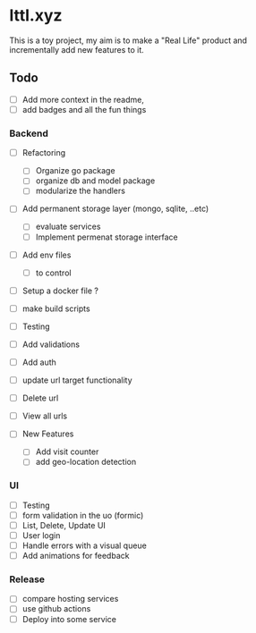 # lttl.xyz

This is a toy project, my aim is to make a "Real Life" product and incrementally add new features to it.

## Todo

* [ ] Add more context in the readme,
* [ ] add badges and all the fun things

### Backend

* [ ] Refactoring
  * [ ] Organize go package
  * [ ] organize db and model package
  * [ ] modularize the handlers

* [ ] Add permanent storage layer (mongo, sqlite, ..etc)
  * [ ] evaluate services
  * [ ] Implement permenat storage interface

* [ ] Add env files
  * [ ] to control
* [ ] Setup a docker file ?
* [ ] make build scripts
* [ ] Testing
* [ ] Add validations
* [ ] Add auth

* [ ] update url target functionality
* [ ] Delete url
* [ ] View all urls
  
* [ ] New Features
  * [ ] Add visit counter
  * [ ] add geo-location detection

### UI 

* [ ] Testing
* [ ] form validation in the uo (formic)
* [ ] List, Delete, Update UI
* [ ] User login
* [ ] Handle errors with a visual queue
* [ ] Add animations for feedback

### Release
 
* [ ] compare hosting services
* [ ] use github actions
* [ ] Deploy into some service